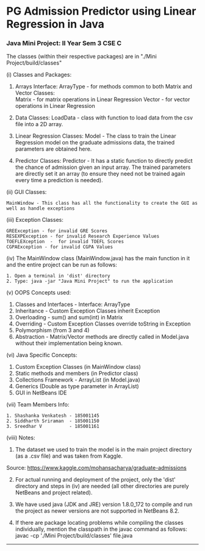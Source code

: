 # PG Admission Predictor using Linear Regression in Java

### Java Mini Project: II Year Sem 3 CSE C

The classes (within their respective packages) are in "./Mini Project/build/classes"

(i) Classes and Packages:

1. Arrays
	Interface:
		ArrayType - for methods common to both Matrix and Vector
	Classes:	
		Matrix - for matrix operations in Linear Regression
		Vector - for vector operations in Linear Regression

2. Data
	Classes:
		LoadData - class with function to load data from the csv file into a 2D array.
3. Linear Regression
	Classes:
		Model - The class to train the Linear Regression model on the graduate admissions data, the trained parameters are obtained here.
4. Predictor
	Classes:
		Predictor - It has a static function to directly predict the chance of admission given an input array. The trained parameters are directly set it an array (to ensure they need not be trained again every time a prediction is needed).

(ii) GUI Classes:

	MainWindow - This class has all the functionality to create the GUI as well as handle exceptions

(iii) Exception Classes:

	GREException - for invalid GRE Scores
	RESEXPException - for invalid Research Experience Values
	TOEFLEXception	-  for invalid TOEFL Scores
	CGPAException - for invalid CGPA Values

(iv) The MainWindow class (MainWindow.java) has the main function in it and the entire project can be run as follows:

	1. Open a terminal in 'dist' directory
	2. Type: java -jar "Java Mini Project" to run the application

(v) OOPS Concepts used:

1. Classes and Interfaces - Interface: ArrayType
2. Inheritance - Custom Exception Classes inherit Exception
3. Overloading - sum() and sum(int) in Matrix  
4. Overriding - Custom Exception Classes override toString in Exception
5. Polymorphism (from 3 and 4)
6. Abstraction - Matrix/Vector methods are directly called in
				 Model.java without their implementation being known.

(vi) Java Specific Concepts:

1. Custom Exception Classes (in MainWindow class)
2. Static methods and members (in Predictor class)
3. Collections Framework - ArrayList (in Model.java)
4. Generics (Double as type parameter in ArrayList)
5. GUI in NetBeans IDE

(vii) Team Members Info:

	1. Shashanka Venkatesh - 185001145
	2. Siddharth Sriraman  - 185001150
	3. Sreedhar V 	       - 185001161

(viii) Notes:

1. The dataset we used to train the model is in the main project directory (as a .csv file) and was taken from Kaggle.

Source: https://www.kaggle.com/mohansacharya/graduate-admissions

2. For actual running and deployment of the project, only the 'dist' directory and steps in (iv) are needed (all other directories are purely NetBeans and project related).

3. We have used java (JDK and JRE) version 1.8.0_172 to compile and run the project as newer versions are not supported in NetBeans 8.2.

4. If there are package locating problems while compiling the classes individually, mention the classpath in the javac command as follows:
      javac -cp './Mini Project/build/classes' file.java

--------------------------------------------------------------------------------------------------------
